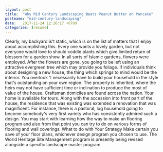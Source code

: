 ```yaml
---
layout: post
title:  "Why Mid Century Landscaping Beats Peanut Butter on Pancake"
postname: "mid-century-landscaping"
date:   2017-11-24 12:26:17 +0700
categories: [resume]
---
```

Clearly, my backyard is't static, which is on the list of matters that I enjoy about accomplishing this. Every one wants a lovely garden, but not everyone would love to should coddle plants which give limited return of blossom for a garden show. In all sorts of Islamic gardens, flowers were employed. After the flowers are gone, you going to be left using an attractive evergreen tree which may provide you foliage. If individuals think about designing a new house, the thing which springs to mind would be the interior. You overlook 't necessarily have to build your household in the style that's outstanding on your own region. The property is inherited, where the heirs may not have sufficient time or inclination to produce the most of value of the house. Craftsman domiciles are found across the nation. Your home is available for tours. Along with the accession into front part of the house, the residence that was existing was extended a renovation that was magnificent. For instance, there is a pastoral, log household going to become somebody's very first variety who has consistently admired such a design. You may start with learning how the way to make an flooring program and also from that point you can try to do on various forms of flooring and wall coverings. What to do with Your Strategy Make certain you save of your floor plans, whichever design program you chosen to use. The World Heritage Site Management program is presently being revised alongside a specific landscape master program.
